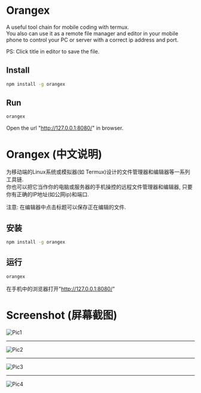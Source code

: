 # Orangex
A useful tool chain for mobile coding with termux.  
You also can use it as a remote file manager and editor in your mobile phone to control your PC or server with a correct ip address and port.   

PS: Click title in editor to save the file.

## Install
```bash
npm install -g orangex
```

## Run
```bash
orangex
```

Open the url "http://127.0.0.1:8080/" in browser.

# Orangex (中文说明)
为移动端的Linux系统或模拟器(如 Termux)设计的文件管理器和编辑器等一系列工具链.  
你也可以把它当作你的电脑或服务器的手机操控的远程文件管理器和编辑器, 只要你有正确的IP地址(如公网ip)和端口.

注意: 在编辑器中点击标题可以保存正在编辑的文件.

## 安装
```bash
npm install -g orangex
```

## 运行
```bash
orangex
```

在手机中的浏览器打开"http://127.0.0.1:8080/"

# Screenshot (屏幕截图)
![Pic1](https://s1.ax1x.com/2020/10/08/0Bn5IH.jpg)

---

![Pic2](https://s1.ax1x.com/2020/10/08/0Bnoid.jpg)

---

![Pic3](https://s1.ax1x.com/2020/10/08/0BnhZD.jpg)

---

![Pic4](https://s1.ax1x.com/2020/10/08/0Bn4de.jpg)
